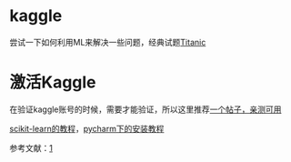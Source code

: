 # kaggle
尝试一下如何利用ML来解决一些问题，经典试题[Titanic](https://www.kaggle.com/c/titanic)

# 激活Kaggle
在验证kaggle账号的时候，需要才能验证，所以这里推荐[一个帖子，亲测可用](https://blog.csdn.net/FrankieHello/article/details/78230533)

[scikit-learn的教程](https://blog.csdn.net/gitchat/article/details/79396231)，[pycharm下的安装教程](https://blog.csdn.net/qq_16633405/article/details/56682025)

参考文献：[1](https://blog.csdn.net/han_xiaoyang/article/details/49797143)

